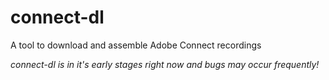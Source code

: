 # connect-dl
A tool to download and assemble Adobe Connect recordings

_connect-dl is in it's early stages right now and bugs may occur frequently!_
